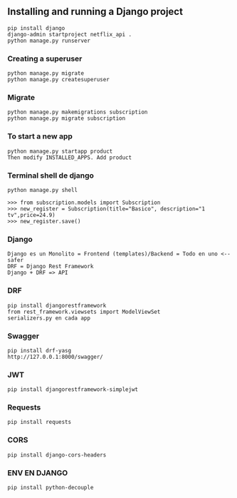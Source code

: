 ## Installing and running a Django project

```
pip install django
django-admin startproject netflix_api .
python manage.py runserver
```

### Creating a superuser

```
python manage.py migrate
python manage.py createsuperuser
```

### Migrate

```
python manage.py makemigrations subscription
python manage.py migrate subscription
```

### To start a new app

```
python manage.py startapp product
Then modify INSTALLED_APPS. Add product
```

### Terminal shell de django

```
python manage.py shell
```

```
>>> from subscription.models import Subscription
>>> new_register = Subscription(title="Basico", description="1 tv",price=24.9)
>>> new_register.save()
```

### Django

```
Django es un Monolito = Frontend (templates)/Backend = Todo en uno <-- safer
DRF = Django Rest Framework
Django + DRF => API
```

### DRF

```
pip install djangorestframework
from rest_framework.viewsets import ModelViewSet
serializers.py en cada app
```

### Swagger

```
pip install drf-yasg
http://127.0.0.1:8000/swagger/
```

### JWT

```
pip install djangorestframework-simplejwt
```

### Requests

```
pip install requests

```

### CORS

```
pip install django-cors-headers
```

### ENV EN DJANGO

```
pip install python-decouple
```
